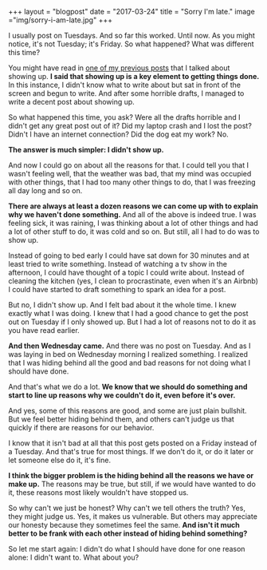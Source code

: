 +++
layout = "blogpost"
date = "2017-03-24"
title = "Sorry I'm late."
image ="img/sorry-i-am-late.jpg"
+++


I usually post on Tuesdays. And so far this worked. Until now. As you might notice, it's not Tuesday; it's Friday. So what happened? What was different this time?

You might have read in [one of my previous posts](https://www.verenaortlieb.de/blog/show-up/) that I talked about showing up. **I said that showing up is a key element to getting things done.** In this instance, I didn't know what to write about but sat in front of the screen and begun to write. And after some horrible drafts, I managed to write a decent post about showing up. 

So what happened this time, you ask? Were all the drafts horrible and I didn't get any great post out of it? Did my laptop crash and I lost the post? Didn't I have an internet connection? Did the dog eat my work? No. 

**The answer is much simpler: I didn't show up.** 

And now I could go on about all the reasons for that. I could tell you that I wasn't feeling well, that the weather was bad, that my mind was occupied with other things, that I had too many other things to do, that I was freezing all day long and so on. 

**There are always at least a dozen reasons we can come up with to explain why we haven't done something.** And all of the above is indeed true. I was feeling sick, it was raining, I was thinking about a lot of other things and had a lot of other stuff to do, it was cold and so on. But still, all I had to do was to show up. 

Instead of going to bed early I could have sat down for 30 minutes and at least tried to write something. Instead of watching a tv show in the afternoon, I could have thought of a topic I could write about. Instead of cleaning the kitchen (yes, I clean to procrastinate, even when it's an Airbnb) I could have started to draft something to spark an idea for a post.

But no, I didn't show up. And I felt bad about it the whole time. I knew exactly what I was doing. I knew that I had a good chance to get the post out on Tuesday if I only showed up. But I had a lot of reasons not to do it as you have read earlier.

**And then Wednesday came.** And there was no post on Tuesday. And as I was laying in bed on Wednesday morning I realized something. I realized that I was hiding behind all the good and bad reasons for not doing what I should have done. 

And that's what we do a lot. **We know that we should do something and start to line up reasons why we couldn't do it, even before it's over.**

And yes, some of this reasons are good, and some are just plain bullshit. But we feel better hiding behind them, and others can't judge us that quickly if there are reasons for our behavior.

I know that it isn't bad at all that this post gets posted on a Friday instead of a Tuesday. And that's true for most things. If we don't do it, or do it later or let someone else do it, it's fine.

**I think the bigger problem is the hiding behind all the reasons we have or make up.** The reasons may be true, but still, if we would have wanted to do it, these reasons most likely wouldn't have stopped us.

So why can't we just be honest? Why can't we tell others the truth? Yes, they might judge us. Yes, it makes us vulnerable. But others may appreciate our honesty because they sometimes feel the same. **And isn't it much better to be frank with each other instead of hiding behind something?**

So let me start again: I didn't do what I should have done for one reason alone: I didn't want to. What about you?